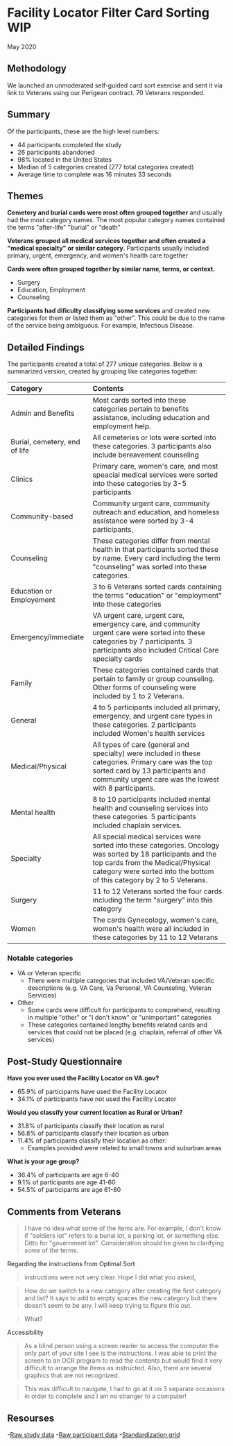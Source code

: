 # Facility Locator Filter Card Sorting WIP
May 2020

## Methodology
We launched an unmoderated self-guided card sort exercise and sent it via link to Veterans using our Perigean contract. 70 Veterans responded.

## Summary
Of the participants, these are the high level numbers:
- 44 participants completed the study
- 26 participants abandoned
- 98% located in the United States
- Median of 5 categories created (277 total categories created)
- Average time to complete was 16 minutes 33 seconds 

## Themes
**Cemetery and burial cards were most often grouped together** and usually had the most category names. The most popular category names contained the terms "after-life" "burial" or "death" 

**Veterans grouped all medical services together and often created a "medical specialty" or similar category.** Participants  usually included primary, urgent, emergency, and women's health care together 

**Cards were often grouped together by similar name, terms, or context.**
- Surgery
- Education, Employment
- Counseling

**Participants had dificulty classifying some services** and created new categories for them or listed them as "other". This could be due to the name of the service being ambiguous. For example, Infectious Disease.

## Detailed Findings
The participants created a total of 277 unique categories. Below is a summarized version, created by grouping like categories together:

| Category      | Contents                   | 
| :------------- |:------------------------- |
| Admin and Benefits | Most cards sorted into these categories pertain to benefits assistance, including education and employment help. |
| Burial, cemetery, end of life | All cemeteries or lots were sorted into these categories. 3 participants also include bereavement counseling |
| Clinics | Primary care, women's care, and most speacial medical services were sorted into these categories by 3-5 participants|
| Community-based | Community urgent care, community outreach and education, and homeless assistance were sorted by 3-4 participants, |
| Counseling | These categories differ from mental health in that participants sorted these by name. Every card including the term "counseling" was sorted into these categories. |
| Education or Employement | 3 to 6 Veterans sorted cards containing the terms "education" or "employment" into these categories |
| Emergency/Immediate | VA urgent care, urgent care, emergency care, and community urgent care were sorted into these categories by 7 participants. 3 participants also included Critical Care specialty cards |
| Family | These categories contained cards that pertain to family or group counseling. Other forms of counseling were included by 1 to 2 Veterans. |
| General | 4 to 5 participants included all primary, emergency, and urgent care types in these categories. 2 participants included Women's health services |
| Medical/Physical | All types of care (general and specialty) were included in these categories. Primary care was the top sorted card by 13 participants and community urgent care was the lowest with 8 participants. |
| Mental health | 8 to 10 participants included mental health and counseling services into these categories. 5 participants included chaplain services. |
| Specialty | All special medical services were sorted into these categories. Oncology was sorted by 18 participants and the top cards from the Medical/Physical category were sorted into the bottom of this category by 2 to 5 Veterans.|
| Surgery | 11 to 12 Veterans sorted the four cards including the term "surgery" into this category |
| Women | The cards Gynecology, women's care, women's health were all included in these categories by 11 to 12 Veterans |

### Notable categories 
- VA or Veteran specific
  - There were multiple categories that included VA/Veteran specific descriptions (e.g. VA Care, Va Personal, VA Counseling, Veteran Servicies)
- Other
  - Some cards were difficult for participants to comprehend, resulting in multiple "other" or "i don't know" or "unimportant" categories
  - These categories contained lengthy benefits related cards and services that could not be placed (e.g. chaplain, referral of other VA services)

## Post-Study Questionnaire
**Have you ever used the Facility Locator on VA.gov?**
- 65.9% of participants have used the Facility Locator
- 34.1% of participants have not used the Facility Locator

**Would you classify your current location as Rural or Urban?**
- 31.8% of participants classify their location as rural
- 56.8% of participants classify their location as urban
- 11.4% of participants classify their location as other:
  - Examples provided were related to small towns and suburban areas
  
**What is your age group?**
- 36.4% of participants are age 6-40
- 9.1% of participants are age 41-60
- 54.5% of participants are age 61-80

## Comments from Veterans

> I have no idea what some of the items are. For example, I don't know if "soldiers lot" refers to a burial lot, a parking lot, or something else. Ditto for "government lot". Consideration should be given to clarifying some of the terms.

Regarding the instructions from Optimal Sort

> instructions were not very clear. Hope I did what you asked,

> How do we switch to a new category after creating the first category and list? It says to add to empty spaces the new category but there doesn't seem to be any. I will keep trying to figure this out.

> What?

Accessibility 

> As a blind person using a screen reader to access the computer the only part of your site I see is the instructions. I was able to print the screen to an OCR program to read the contents but would find it very difficult to arrange the items as instructed. Also, there are several graphics that are not recognized.

> This was difficult to navigate, I had to go at it on 3 separate occasions in order to complete and I am no stranger to a computer!

## Resourses
-[Raw study data]()
-[Raw participant data]()
-[Standardization grid]()
